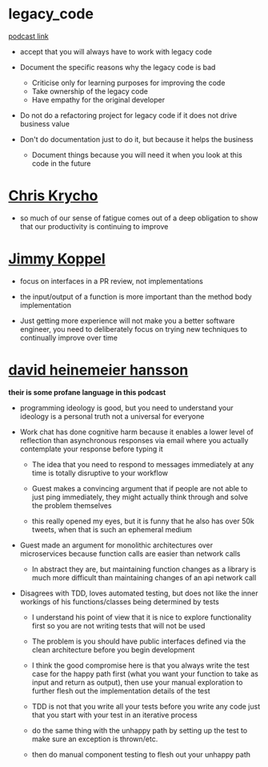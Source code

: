 
# legacy_code
[podcast link](https://corecursive.com/loving-legacy-code-with-jonathan-boccara/)
- accept that you will always have to work with legacy code

- Document the specific reasons why the legacy code is bad
  - Criticise only for learning purposes for improving the code 
  - Take ownership of the legacy code
  - Have empathy for the original developer 

- Do not do a refactoring project for legacy code if it does not drive business value

- Don't do documentation just to do it, but because it helps the business
  - Document things because you will need it when you look at this code in the future




# [Chris Krycho](https://corecursive.com/034-chris-krycho-typescript/)

- so much of our sense of fatigue comes out of a deep obligation to show that our productivity is continuing to improve



# [Jimmy Koppel](https://corecursive.com/036-jimmy-koppel-advanced-software-design/)

- focus on interfaces in a PR review, not implementations

- the input/output of a function is more important than the method body implementation

- Just getting more experience will not make you a better software engineer, you need to deliberately focus on trying new techniques to continually improve over time


# [david heinemeier hansson](https://corecursive.com/045-david-heinemeier-hansson-software-contrarian/)

**their is some profane language in this podcast**


- programming ideology is good, but you need to understand your ideology is a personal truth not a universal for everyone

- Work chat has done cognitive harm because it enables a lower level of reflection than asynchronous responses via email where you actually contemplate your response before typing it

  - The idea that you need to respond to messages immediately at any time is totally disruptive to your workflow

  - Guest makes a convincing argument that if people are not able to just ping immediately, they might actually think through and solve the problem themselves

  - this really opened my eyes, but it is funny that he also has over 50k tweets, when that is such an ephemeral medium



- Guest made an argument for monolithic architectures over microservices because function calls are easier than network calls

   - In abstract they are, but maintaining function changes as a library is much more difficult than maintaining changes of an api network call

- Disagrees with TDD, loves automated testing, but does not like the inner workings of his functions/classes being determined by tests

   - I understand his point of view that it is nice to explore functionality first so you are not writing tests that will not be used

   - The problem is you should have public interfaces defined via the clean architecture before you begin development

   - I think the good compromise here is that you always write the test case for the happy path first (what you want your function to take as input and return as output), then use your manual exploration to further flesh out the implementation details of the test

   - TDD is not that you write all your tests before you write any code just that you start with your test in an iterative process

  - do the same thing with the unhappy path by setting up the test to make sure an exception is thrown/etc.

  - then do manual component testing to flesh out your unhappy path






